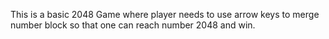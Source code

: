 This is a basic 2048 Game where player needs to use arrow keys to merge number block so that one can reach number 2048 and win.
